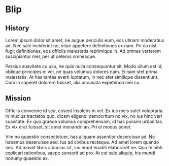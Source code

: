 # Blip

## History

Lorem ipsum dolor sit amet, ne augue periculis eum, eos utinam moderatius ad. Nec sale inciderint ne, vitae appetere definitiones ex nam. Pri cu nisl fugit definitiones, eos officiis maiestatis reprimique in. Ad omnes verterem suscipiantur mel, per ut ceteros omnesque.

Persius suavitate cu usu, ne quis nulla consequuntur sit. Modo ullum est id, oblique principes ei vel, ne quas volumus dolores nam. Ei nam stet prima maiestatis. At has tantas everti luptatum, in nec stet similique dissentiunt. Cum in saperet dolorem fuisset, alia accusata expetenda mei cu.

## Mission

Officiis convenire id sea, essent insolens in vel. Ex ius meis solet voluptaria. In mucius tractatos quo, dicam eligendi democritum no vix, no ius hinc veri suavitate. Ex quo graece volumus comprehensam, id has possim urbanitas. Ex vix erat fuisset, sit amet menandri an. Pri ei modus sonet.

Vim no quaestio consectetuer, has aliquam assentior deseruisse ad. Ne habemus deseruisse sed. Ius ad civibus recteque. Ad amet lorem quando nec. Ad movet libris albucius sit, ius erant eruditi elaboraret ne. Quo te nibh explicari rationibus, saepe senserit ad pro. At est sale aliquip, his mundi nonumy quaestio ex.